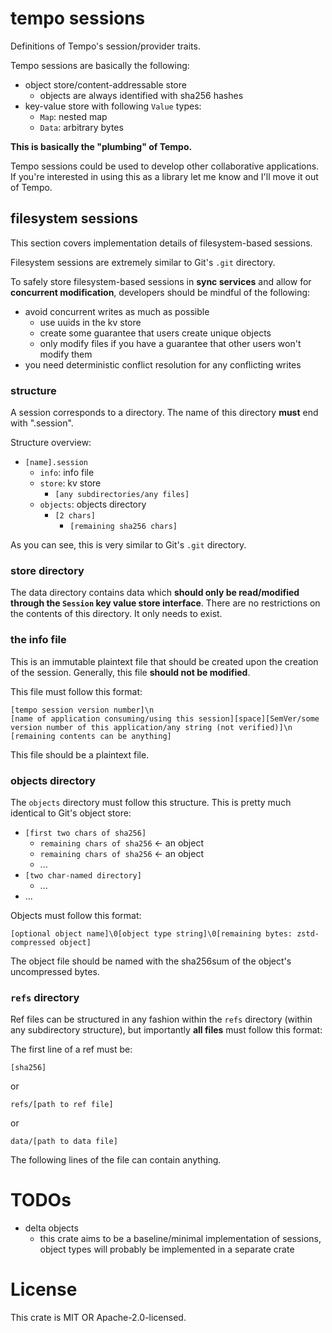 # tempo sessions

Definitions of Tempo's session/provider traits.

Tempo sessions are basically the following:
- object store/content-addressable store
  - objects are always identified with sha256 hashes
- key-value store with following `Value` types:
  - `Map`: nested map
  - `Data`: arbitrary bytes

**This is basically the "plumbing" of Tempo.**

Tempo sessions could be used to develop other collaborative applications. If you're interested in using this as a library let me know and I'll move it out of Tempo.

## filesystem sessions
This section covers implementation details of filesystem-based sessions.

Filesystem sessions are extremely similar to Git's `.git` directory.

To safely store filesystem-based sessions in **sync services** and allow for **concurrent modification**, developers should be mindful of the following:
- avoid concurrent writes as much as possible
  - use uuids in the kv store
  - create some guarantee that users create unique objects
  - only modify files if you have a guarantee that other users won't modify them
- you need deterministic conflict resolution for any conflicting writes

### structure

A session corresponds to a directory. The name of this directory **must** end with ".session".

Structure overview:

- `[name].session`
  - `info`: info file
  - `store`: kv store
    - `[any subdirectories/any files]`
  - `objects`: objects directory
    - `[2 chars]`
      - `[remaining sha256 chars]`

As you can see, this is very similar to Git's `.git` directory.

### store directory
The data directory contains data which **should only be read/modified through the `Session` key value store interface**. There are no restrictions on the contents of this directory. It only needs to exist.

### the info file 
This is an immutable plaintext file that should be created upon the creation of the session.
Generally, this file **should not be modified**.

This file must follow this format:

```
[tempo session version number]\n
[name of application consuming/using this session][space][SemVer/some version number of this application/any string (not verified)]\n
[remaining contents can be anything]
```

This file should be a plaintext file.

### objects directory
The `objects` directory must follow this structure. This is pretty much identical to Git's object store:

- `[first two chars of sha256]`
  - `remaining chars of sha256` <- an object
  - `remaining chars of sha256` <- an object
  - ...
- `[two char-named directory]`
  - ...
- ...

Objects must follow this format:

```
[optional object name]\0[object type string]\0[remaining bytes: zstd-compressed object]
```

The object file should be named with the sha256sum of the object's uncompressed bytes.

### `refs` directory
Ref files can be structured in any fashion within the `refs` directory (within any subdirectory structure), but importantly **all files** must follow this format:

The first line of a ref must be:

```
[sha256]
```

or

```
refs/[path to ref file]
```

or

```
data/[path to data file]
```

The following lines of the file can contain anything.

# TODOs
- delta objects
  - this crate aims to be a baseline/minimal implementation of sessions, object types will probably be implemented in a separate crate

# License
This crate is MIT OR Apache-2.0-licensed.